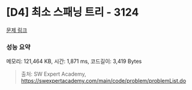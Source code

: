 # [D4] 최소 스패닝 트리 - 3124 

[문제 링크](https://swexpertacademy.com/main/code/problem/problemDetail.do?contestProbId=AV_mSnmKUckDFAWb) 

### 성능 요약

메모리: 121,464 KB, 시간: 1,871 ms, 코드길이: 3,419 Bytes



> 출처: SW Expert Academy, https://swexpertacademy.com/main/code/problem/problemList.do